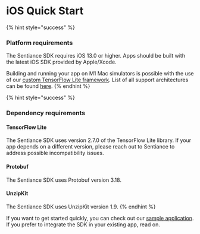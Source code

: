 # iOS Quick Start

{% hint style="success" %}
### Platform requirements

The Sentiance SDK requires iOS 13.0 or higher. Apps should be built with the latest iOS SDK provided by Apple/Xcode.

Building and running your app on M1 Mac simulators is possible with the use of our [custom TensorFlow Lite framework](../../appendix/ios/m1-simulator-support.md). List of all support architectures can be found [here](../../appendix/ios/supported-ios-versions-and-architectures.md).
{% endhint %}

{% hint style="success" %}
### Dependency requirements

#### TensorFlow Lite

The Sentiance SDK uses version 2.7.0 of the TensorFlow Lite library. If your app depends on a different version, please reach out to Sentiance to address possible incompatibility issues.

#### Protobuf

The Sentiance SDK uses Protobuf version 3.18.

#### UnzipKit

The Sentiance SDK uses UnzipKit version 1.9.
{% endhint %}

If you want to get started quickly, you can check out our [sample application](https://github.com/sentiance/sample-apps-ios). If you prefer to integrate the SDK in your existing app, read on.
